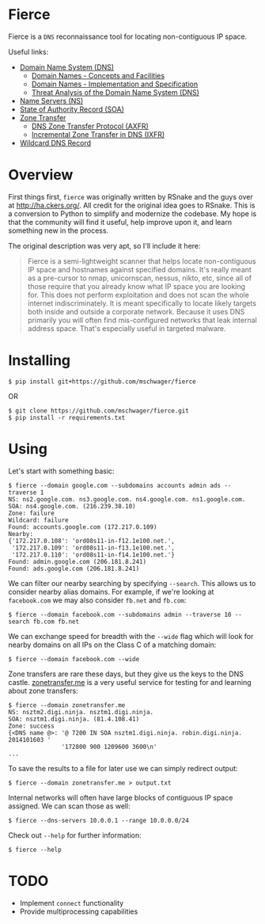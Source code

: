 # Fierce

Fierce is a `DNS` reconnaissance tool for locating non-contiguous IP space.

Useful links:

* [Domain Name System (DNS)](https://en.wikipedia.org/wiki/Domain_Name_System)
  * [Domain Names - Concepts and Facilities](https://tools.ietf.org/html/rfc1034)
  * [Domain Names - Implementation and Specification](https://tools.ietf.org/html/rfc1035)
  * [Threat Analysis of the Domain Name System (DNS)](https://tools.ietf.org/html/rfc3833)
* [Name Servers (NS)](https://en.wikipedia.org/wiki/Domain_Name_System#Name_servers)
* [State of Authority Record (SOA)](https://en.wikipedia.org/wiki/List_of_DNS_record_types#SOA)
* [Zone Transfer](https://en.wikipedia.org/wiki/DNS_zone_transfer)
  * [DNS Zone Transfer Protocol (AXFR)](https://tools.ietf.org/html/rfc5936)
  * [Incremental Zone Transfer in DNS (IXFR)](https://tools.ietf.org/html/rfc1995)
* [Wildcard DNS Record](https://en.wikipedia.org/wiki/Wildcard_DNS_record)

# Overview

First things first, `fierce` was originally written by RSnake and the guys over
at http://ha.ckers.org/. All credit for the original idea goes to RSnake. This
is a conversion to Python to simplify and modernize the codebase. My hope is
that the community will find it useful, help improve upon it, and learn
something new in the process.

The original description was very apt, so I'll include it here:

> Fierce is a semi-lightweight scanner that helps locate non-contiguous
> IP space and hostnames against specified domains. It's really meant
> as a pre-cursor to nmap, unicornscan, nessus, nikto, etc, since all 
> of those require that you already know what IP space you are looking 
> for. This does not perform exploitation and does not scan the whole 
> internet indiscriminately. It is meant specifically to locate likely 
> targets both inside and outside a corporate network. Because it uses 
> DNS primarily you will often find mis-configured networks that leak 
> internal address space. That's especially useful in targeted malware.

# Installing

```
$ pip install git+https://github.com/mschwager/fierce
```

OR

```
$ git clone https://github.com/mschwager/fierce.git
$ pip install -r requirements.txt
```

# Using

Let's start with something basic:

```
$ fierce --domain google.com --subdomains accounts admin ads --traverse 1
NS: ns2.google.com. ns3.google.com. ns4.google.com. ns1.google.com.
SOA: ns4.google.com. (216.239.38.10)
Zone: failure
Wildcard: failure
Found: accounts.google.com (172.217.0.109)
Nearby:
{'172.217.0.108': 'ord08s11-in-f12.1e100.net.',
 '172.217.0.109': 'ord08s11-in-f13.1e100.net.',
 '172.217.0.110': 'ord08s11-in-f14.1e100.net.'}
Found: admin.google.com (206.181.8.241)
Found: ads.google.com (206.181.8.241)
```

We can filter our nearby searching by specifying `--search`. This allows us
to consider nearby alias domains. For example, if we're looking at
`facebook.com` we may also consider `fb.net` and `fb.com`:

```
$ fierce --domain facebook.com --subdomains admin --traverse 10 --search fb.com fb.net
```

We can exchange speed for breadth with the `--wide` flag which will look for
nearby domains on all IPs on the Class C of a matching domain:

```
$ fierce --domain facebook.com --wide
```

Zone transfers are rare these days, but they give us the keys to the DNS castle.
[zonetransfer.me](https://digi.ninja/projects/zonetransferme.php) is a very
useful service for testing for and learning about zone transfers:

```
$ fierce --domain zonetransfer.me
NS: nsztm2.digi.ninja. nsztm1.digi.ninja.
SOA: nsztm1.digi.ninja. (81.4.108.41)
Zone: success
{<DNS name @>: '@ 7200 IN SOA nsztm1.digi.ninja. robin.digi.ninja. 2014101603 '
               '172800 900 1209600 3600\n'
...
```

To save the results to a file for later use we can simply redirect output:

```
$ fierce --domain zonetransfer.me > output.txt
```

Internal networks will often have large blocks of contiguous IP space assigned.
We can scan those as well:

```
$ fierce --dns-servers 10.0.0.1 --range 10.0.0.0/24
```

Check out `--help` for further information:

```
$ fierce --help
```

# TODO

* Implement `connect` functionality
* Provide multiprocessing capabilities
